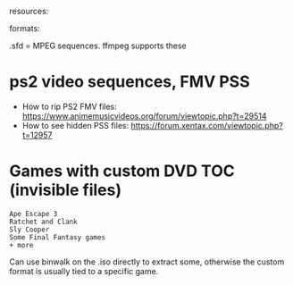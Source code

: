 resources:



formats:

.sfd = MPEG sequences. ffmpeg supports these


# ps2 video sequences, FMV PSS

- How to rip PS2 FMV files: https://www.animemusicvideos.org/forum/viewtopic.php?t=29514
- How to see hidden PSS files: https://forum.xentax.com/viewtopic.php?t=12957



# Games with custom DVD TOC (invisible files)

    Ape Escape 3
    Ratchet and Clank
    Sly Cooper
    Some Final Fantasy games
    + more


Can use binwalk on the .iso directly to extract some,
otherwise the custom format is usually tied to a specific game.

